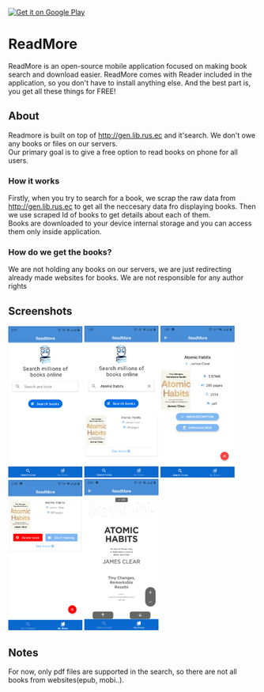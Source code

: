 
<a href='https://play.google.com/store/apps/details?id=com.bilalhodzic.ReadMore&pcampaignid=pcampaignidMKT-Other-global-all-co-prtnr-py-PartBadge-Mar2515-1'><img alt='Get it on Google Play' src='https://play.google.com/intl/en_us/badges/static/images/badges/en_badge_web_generic.png'/></a>

# ReadMore
 ReadMore is an open-source mobile application focused on making book search and download easier. ReadMore comes with Reader included in the application, so you don't have to install anything else.
And the best part is, you get all these things for FREE!

## About
Readmore is built on top of http://gen.lib.rus.ec and it'search. We don't owe any books or files on our servers.   
Our primary goal is to give a free option to read books on phone for all users.  
### How it works
Firstly, when you try to search for a book, we scrap the raw data from http://gen.lib.rus.ec to get all the neccesary data fro displaying books. Then we use scraped Id of books to get details about each of them.  
Books are downloaded to your device internal storage and you can access them only inside application. 
### How do we get the books?
We are not holding any books on our servers, we are just redirecting already made websites for books. We are not responsible for any author rights

## Screenshots
 
 <span>
   <img src="https://github.com/bilalhodzic/readmore-RN/blob/dev/Screenshots/Screenshot_20201202-143734.png" width="150" alt="accessibility text">
   <img src="https://github.com/bilalhodzic/readmore-RN/blob/dev/Screenshots/Screenshot_20201202-135937.png" width="150" alt="accessibility text">
 <img src="https://github.com/bilalhodzic/readmore-RN/blob/dev/Screenshots/Screenshot_20201202-135944.png" width="150" alt="accessibility text">
 <img src="https://github.com/bilalhodzic/readmore-RN/blob/dev/Screenshots/Screenshot_20201202-140042.png" width="150" alt="accessibility text">
 <img src="https://github.com/bilalhodzic/readmore-RN/blob/dev/Screenshots/Screenshot_20201202-140118.png" width="150" alt="accessibility text">
 
  </span> 
  
 ## Notes
 For now, only pdf files are supported in the search, so there are not all books from websites(epub, mobi..).   
 
